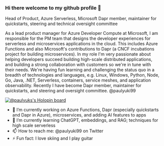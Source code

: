 ### Hi there welcome to my github profile 👋

Head of Product, Azure Serverless, Microsoft Dapr member, maintainer for quickstarts, steering and technical oversight committee

As a lead product manager for Azure Developer Compute at Microsoft, I am responsible for the PM team that designs the developer experiences for serverless and microservices applications in the cloud. This includes Azure Functions and also Microsoft's contributions to Dapr (a CNCF incubations project for building microservices). In my role I'm very passionate about helping developers succeed building high-scale distributed applications, and building a strong collaboration with customers so we're in tune with their needs. We're having fun learning and challenging the status quo in a breadth of technologies and languages, e.g. Linux, Windows, Python, Node, Go, Java, .NET, Serverless, containers, service meshes, and application observability. Recently I have become Dapr member, maintainer for quickstarts, and steering and oversight committee. @paulyuki99

[![@paulyuks's Holopin board](https://holopin.io/api/user/board?user=paulyuk)](https://holopin.io/@paulyuk)

- 🔭 I’m currently working on Azure Functions, Dapr (especially quickstarts and Dapr in Azure), microservices, and adding AI features to apps
- 🌱 I’m currently learning ChatGPT, embeddings, and RAG; techniques for high scale serverless
- 📫 How to reach me: @paulyuki99 on Twitter
- ⚡ Fun fact: I love skiing and I play guitar

<!--
**paulyuk/paulyuk** is a ✨ _special_ ✨ repository because its `README.md` (this file) appears on your GitHub profile.

Here are some ideas to get you started:

- 🔭 I’m currently working on ...
- 🌱 I’m currently learning ...
- 👯 I’m looking to collaborate on ...
- 🤔 I’m looking for help with ...
- 💬 Ask me about ...
- 📫 How to reach me: ...
- 😄 Pronouns: ...
- ⚡ Fun fact: ...
-->
